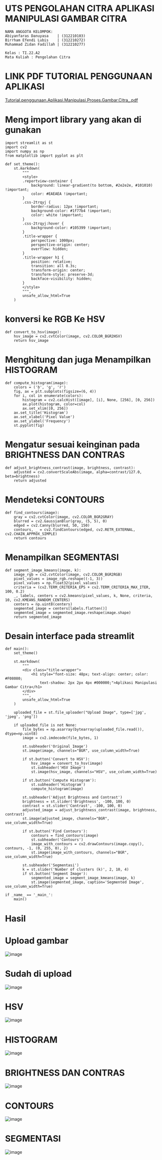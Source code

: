 # UTS PENGOLAHAN CITRA APLIKASI MANIPULASI GAMBAR CITRA


```
NAMA ANGGOTA KELOMPOK:
Abiyanfaras Danuyasa    | (312210103)
Birrham Efendi Lubis    | (312210272)
Muhammad Zidan Fadillah | (312210277)

Kelas : TI.22.A2
Mata Kuliah : Pengolahan Citra
```

# LINK PDF TUTORIAL PENGGUNAAN APLIKASI
[Tutorial.penggunaan.Aplikasi.Manipulasi.Proses.Gambar.Citra_.pdf](https://github.com/AbiyanfarasDanuyasa/UTS_pengolahan_citra/files/15458650/Tutorial.penggunaan.Aplikasi.Manipulasi.Proses.Gambar.Citra_.pdf)


# Meng import library yang akan di gunakan 

```
import streamlit as st
import cv2
import numpy as np
from matplotlib import pyplot as plt

def set_theme():
    st.markdown(
        """
        <style>
        .reportview-container {
            background: linear-gradient(to bottom, #2e2e2e, #101010) !important;
            color: #EAEAEA !important;
        }
        .css-2trqyj {
            border-radius: 12px !important;
            background-color: #1f77b4 !important;
            color: white !important;
        }
        .css-2trqyj:hover {
            background-color: #105399 !important;
        }
        .title-wrapper {
            perspective: 1000px;
            perspective-origin: center;
            overflow: hidden;
        }
        .title-wrapper h1 {
            position: relative;
            transition: all 0.3s;
            transform-origin: center;
            transform-style: preserve-3d;
            backface-visibility: hidden;
        }
        </style>
        """,
        unsafe_allow_html=True
    )
```
# konversi ke RGB Ke HSV
```
def convert_to_hsv(image):
    hsv_image = cv2.cvtColor(image, cv2.COLOR_BGR2HSV)
    return hsv_image
```
# Menghitung dan juga Menampilkan HISTOGRAM
```
def compute_histogram(image):
    colors = ('b', 'g', 'r')
    fig, ax = plt.subplots(figsize=(6, 4))
    for i, col in enumerate(colors):
        histogram = cv2.calcHist([image], [i], None, [256], [0, 256])
        ax.plot(histogram, color=col)
        ax.set_xlim([0, 256])
    ax.set_title('Histogram')
    ax.set_xlabel('Pixel Value')
    ax.set_ylabel('Frequency')
    st.pyplot(fig)
```
# Mengatur sesuai keinginan pada BRIGHTNESS DAN CONTRAS
```
def adjust_brightness_contrast(image, brightness, contrast):
    adjusted = cv2.convertScaleAbs(image, alpha=contrast/127.0, beta=brightness)
    return adjusted
```
# Mendeteksi CONTOURS
```
def find_contours(image):
    gray = cv2.cvtColor(image, cv2.COLOR_BGR2GRAY)
    blurred = cv2.GaussianBlur(gray, (5, 5), 0)
    edged = cv2.Canny(blurred, 50, 150)
    contours, _ = cv2.findContours(edged, cv2.RETR_EXTERNAL, cv2.CHAIN_APPROX_SIMPLE)
    return contours
```
# Menampilkan SEGMENTASI
```
def segment_image_kmeans(image, k):
    image_rgb = cv2.cvtColor(image, cv2.COLOR_BGR2RGB)
    pixel_values = image_rgb.reshape((-1, 3))
    pixel_values = np.float32(pixel_values)
    criteria = (cv2.TERM_CRITERIA_EPS + cv2.TERM_CRITERIA_MAX_ITER, 100, 0.2)
    _, labels, centers = cv2.kmeans(pixel_values, k, None, criteria, 10, cv2.KMEANS_RANDOM_CENTERS)
    centers = np.uint8(centers)
    segmented_image = centers[labels.flatten()]
    segmented_image = segmented_image.reshape(image.shape)
    return segmented_image
```
# Desain interface pada streamlit
```
def main():
    set_theme()

    st.markdown(
        """
        <div class="title-wrapper">
            <h1 style="font-size: 48px; text-align: center; color: #F08080;
                text-shadow: 2px 2px 4px #000000;">Aplikasi Manipulasi Gambar Citra</h1>
        </div>
        """,
        unsafe_allow_html=True
    )

    uploaded_file = st.file_uploader("Upload Image", type=['jpg', 'jpeg', 'png'])

    if uploaded_file is not None:
        file_bytes = np.asarray(bytearray(uploaded_file.read()), dtype=np.uint8)
        image = cv2.imdecode(file_bytes, 1)

        st.subheader('Original Image')
        st.image(image, channels="BGR", use_column_width=True)

        if st.button('Convert to HSV'):
            hsv_image = convert_to_hsv(image)
            st.subheader('HSV Image')
            st.image(hsv_image, channels="HSV", use_column_width=True)

        if st.button('Compute Histogram'):
            st.subheader('Histogram')
            compute_histogram(image)

        st.subheader('Adjust Brightness and Contrast')
        brightness = st.slider('Brightness', -100, 100, 0)
        contrast = st.slider('Contrast', -100, 100, 0)
        adjusted_image = adjust_brightness_contrast(image, brightness, contrast)
        st.image(adjusted_image, channels="BGR", use_column_width=True)

        if st.button('Find Contours'):
            contours = find_contours(image)
            st.subheader('Contours')
            image_with_contours = cv2.drawContours(image.copy(), contours, -1, (0, 255, 0), 2)
            st.image(image_with_contours, channels="BGR", use_column_width=True)
        
        st.subheader('Segmentasi')
        k = st.slider('Number of clusters (k)', 2, 10, 4)
        if st.button('Segment Image'):
            segmented_image = segment_image_kmeans(image, k)
            st.image(segmented_image, caption='Segmented Image', use_column_width=True)

if _name_ == '_main_':
    main()
```

# Hasil

# Upload gambar
![image](https://github.com/AbiyanfarasDanuyasa/UTS_pengolahan_citra/assets/115553474/d5378e97-3bdd-494e-ba5b-43576c6ec2e2)




# Sudah di upload
![image](https://github.com/AbiyanfarasDanuyasa/UTS_pengolahan_citra/assets/115553474/f03b9621-377f-4f09-ac51-4de070ce5c31)



# HSV
![image](https://github.com/AbiyanfarasDanuyasa/UTS_pengolahan_citra/assets/115553474/a21c8701-f31e-48f1-abd3-78fa16a93d4d)




# HISTOGRAM
![image](https://github.com/AbiyanfarasDanuyasa/UTS_pengolahan_citra/assets/115553474/bd408a17-b3e4-4a8d-9075-af8b9c6e7892)




# BRIGHTNESS DAN CONTRAS
![image](https://github.com/AbiyanfarasDanuyasa/UTS_pengolahan_citra/assets/115553474/0f73185f-afe2-440a-81c8-9ad8b2eb5dbc)



# CONTOURS
![image](https://github.com/AbiyanfarasDanuyasa/UTS_pengolahan_citra/assets/115553474/8a42f292-285a-46a6-9882-753daa111775)




# SEGMENTASI
![image](https://github.com/AbiyanfarasDanuyasa/UTS_pengolahan_citra/assets/115553474/d9226615-f988-4b22-b844-36b91a0077e7)


